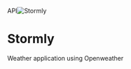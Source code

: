 API![Stormly](https://user-images.githubusercontent.com/52997693/122633310-8ad96500-d0f5-11eb-9f66-b035c5615576.jpeg)


# Stormly
Weather application using Openweather




